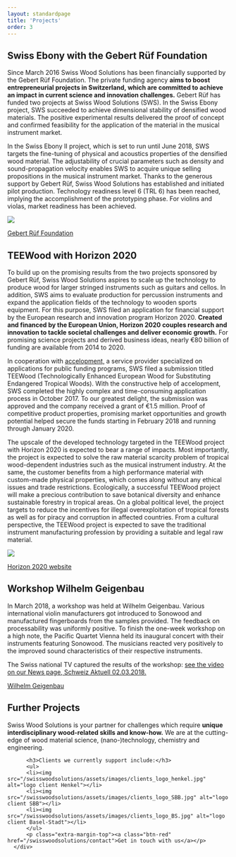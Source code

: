 ```yaml
---
layout: standardpage
title: 'Projects'
order: 3
---
```

<div class="full-width">
      <div class="wrap">
          <h2>Swiss Ebony with the Gebert Rüf Foundation</h2>
          <p>
          Since March 2016 Swiss Wood Solutions has been financially supported by the Gebert Rüf Foundation. The private funding agency <strong>aims to boost entrepreneurial projects in Switzerland, which are committed to achieve an impact in current science and innovation challenges.</strong>
          Gebert Rüf has funded two projects at Swiss Wood Solutions (SWS). In the Swiss Ebony project, SWS succeeded to achieve dimensional stability of densified wood materials. The positive experimental results delivered the proof of concept and confirmed feasibility for the application of the material in the musical instrument market.
          </p>
          <p>
          In the Swiss Ebony II project, which is set to run until June 2018, SWS targets the fine-tuning of physical and acoustics properties of the densified wood material. The adjustability of crucial parameters such as density and sound-propagation velocity enables SWS to acquire unique selling propositions in the musical instrument market.
          Thanks to the generous support by Gebert Rüf, Swiss Wood Solutions has established and initiated pilot production. Technology readiness level 6 (TRL 6) has been reached, implying the accomplishment of the prototyping phase. For violins and violas, market readiness has been achieved.
          </p>
          <p><img src="/swisswoodsolutions/assets/images/projects_gebertruef.png"></p>
          <p><a class="btn" href="https://www.grstiftung.ch/de.html" target="blank">Gebert Rüf Foundation</a>
          </p>
      </div>
</div>
<div class="full-width-grey">
      <div class="wrap">
          <h2>TEEWood with Horizon 2020</h2>
          <p>
          To build up on the promising results from the two projects sponsored by Gebert Rüf, Swiss Wood Solutions aspires to scale up the technology to produce wood for larger stringed instruments such as guitars and cellos. In addition, SWS aims to evaluate production for percussion instruments and expand the application fields of the technology to wooden sports equipment.
          For this purpose, SWS filed an application for financial support by the European research and innovation program Horizon 2020. <strong>Created and financed by the European Union, Horizon 2020 couples research and innovation to tackle societal challenges and deliver economic growth.</strong> For promising science projects and derived business ideas, nearly €80 billion of funding are available from 2014 to 2020.
          </p>
          <p>
          In cooperation with <a href="http://www.accelopment.com" target="blank">accelopment,</a> a service provider specialized on applications for public funding programs, SWS filed a submission titled TEEWood (Technologically Enhanced European Wood for Substituting Endangered Tropical Woods). With the constructive help of accelopment, SWS completed the highly complex and time-consuming application process in October 2017. To our greatest delight, the submission was approved and the company received a grant of €1.5 million. Proof of competitive product properties, promising market opportunities and growth potential helped secure the funds starting in February 2018 and running through January 2020.
          </p>
          <p>
          The upscale of the developed technology targeted in the TEEWood project with Horizon 2020 is expected to bear a range of impacts. Most importantly, the project is expected to solve the raw material scarcity problem of tropical wood-dependent industries such as the musical instrument industry. At the same, the customer benefits from a high performance material with custom-made physical properties, which comes along without any ethical issues and trade restrictions.
          Ecologically, a successful TEEWood project will make a precious contribution to save botanical diversity and enhance sustainable forestry in tropical areas. On a global political level, the project targets to reduce the incentives for illegal overexploitation of tropical forests as well as for piracy and corruption in affected countries. From a cultural perspective, the TEEWood project is expected to save the traditional instrument manufacturing profession by providing a suitable and legal raw material.
          </p>
          <p><img src="/swisswoodsolutions/assets/images/projects_horizon2020.png"></p>
          <p><a class="btn" href="https://ec.europa.eu/programmes/horizon2020/what-horizon-2020" target="blank">Horizon 2020 website</a></p>
      </div>
  </div>
  <div class="full-width-red">
        <div class="wrap">
          <h2>Workshop Wilhelm Geigenbau</h2>
          <p>
          In March 2018, a workshop was held at Wilhelm Geigenbau. Various international violin manufacturers got introduced to Sonowood and manufactured fingerboards from the samples provided. The feedback on processability was uniformly positive. To finish the one-week workshop on a high note, the Pacific Quartet Vienna held its inaugural concert with their instruments featuring Sonowood. The musicians reacted very positively to the improved sound characteristics of their respective instruments.</p>
          <p>The Swiss national TV captured the results of the workshop: <a href="/swisswoodsolutions/News">see the video on our News page, Schweiz Aktuell 02.03.2018.</a>
          </p>
          <p class="extra-margin-top"><a class="btn-white" href="http://www.wilhelm-geigenbau.ch/index.php?id=1017" target="blank">Wilhelm Geigenbau</a></p>
      </div>
</div>
<div class="full-width">
      <div class="wrap-grid-3">
          <h2>Further Projects</h2>
          <p>
          Swiss Wood Solutions is your partner for challenges which require <strong>unique interdisciplinary wood-related skills and know-how.</strong> We are at the cutting-edge of wood material science, (nano-)technology, chemistry and engineering.</p>

          <h3>Clients we currently support include:</h3>
          <ul>
          <li><img src="/swisswoodsolutions/assets/images/clients_logo_henkel.jpg" alt="logo client Henkel"></li>
          <li><img src="/swisswoodsolutions/assets/images/clients_logo_SBB.jpg" alt="logo client SBB"></li>
          <li><img src="/swisswoodsolutions/assets/images/clients_logo_BS.jpg" alt="logo client Basel-Stadt"></li>
          </ul>
          <p class="extra-margin-top"><a class="btn-red" href="/swisswoodsolutions/contact">Get in touch with us</a></p>
      </div>
</div>
